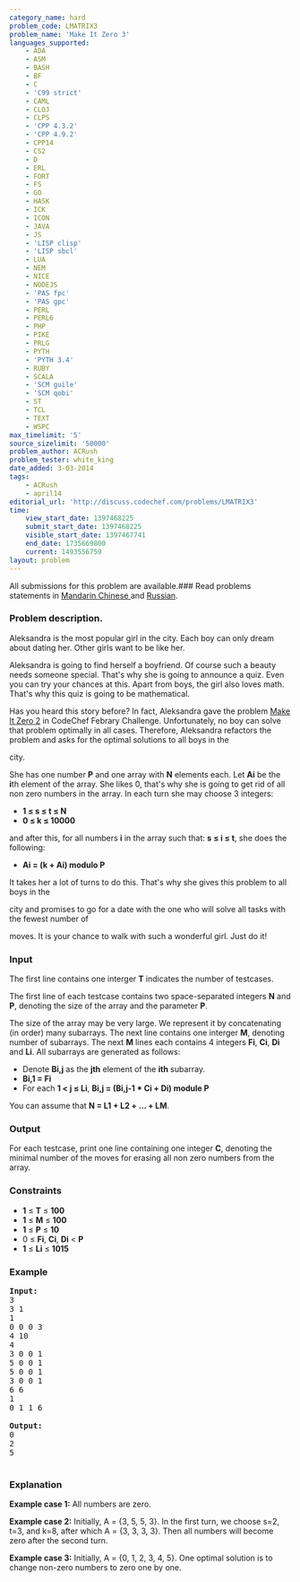 ```yaml
---
category_name: hard
problem_code: LMATRIX3
problem_name: 'Make It Zero 3'
languages_supported:
    - ADA
    - ASM
    - BASH
    - BF
    - C
    - 'C99 strict'
    - CAML
    - CLOJ
    - CLPS
    - 'CPP 4.3.2'
    - 'CPP 4.9.2'
    - CPP14
    - CS2
    - D
    - ERL
    - FORT
    - FS
    - GO
    - HASK
    - ICK
    - ICON
    - JAVA
    - JS
    - 'LISP clisp'
    - 'LISP sbcl'
    - LUA
    - NEM
    - NICE
    - NODEJS
    - 'PAS fpc'
    - 'PAS gpc'
    - PERL
    - PERL6
    - PHP
    - PIKE
    - PRLG
    - PYTH
    - 'PYTH 3.4'
    - RUBY
    - SCALA
    - 'SCM guile'
    - 'SCM qobi'
    - ST
    - TCL
    - TEXT
    - WSPC
max_timelimit: '5'
source_sizelimit: '50000'
problem_author: ACRush
problem_tester: white_king
date_added: 3-03-2014
tags:
    - ACRush
    - april14
editorial_url: 'http://discuss.codechef.com/problems/LMATRIX3'
time:
    view_start_date: 1397468225
    submit_start_date: 1397468225
    visible_start_date: 1397467741
    end_date: 1735669800
    current: 1493556759
layout: problem
---
```

All submissions for this problem are available.###  Read problems statements in [Mandarin Chinese ](http://www.codechef.com/download/translated/APRIL14/mandarin/LMATRIX3.pdf) and [Russian](http://www.codechef.com/download/translated/APRIL14/russian/LMATRIX3.pdf).

### Problem description.

Aleksandra is the most popular girl in the city.
Each boy can only dream about dating her.
Other girls want to be like her.

Aleksandra is going to find herself a boyfriend.
Of course such a beauty needs someone special.
That's why she is going to announce a quiz.
Even you can try your chances at this.
Apart from boys, the girl also loves math.
That's why this quiz is going to be mathematical.

Has you heard this story before?
In fact, Aleksandra gave the problem
[Make It Zero 2](http://www.codechef.com/FEB14/problems/LMATRIX2)
in CodeChef Febrary Challenge.
Unfortunately, no boy can solve that problem optimally in all cases.
Therefore, Aleksandra refactors the problem and asks for the optimal solutions to all boys in the

city.

She has one number **P** and one array with **N** elements each.
Let **Ai** be the **i**th element of the array.
She likes 0, that's why she is going to get rid of all non zero numbers in the array.
In each turn she may choose 3 integers:

- **1 ≤ s ≤ t ≤ N**
- **0 ≤ k ≤ 10000**

and after this, for all numbers **i** in the array such that: **s ≤ i ≤ t**,
she does the following:

- **Ai = (k + Ai) modulo P**

It takes her a lot of turns to do this. That's why she gives this problem to all boys in the

city
and promises to go for a date with the one who will solve all tasks with the fewest number of

moves.
It is your chance to walk with such a wonderful girl. Just do it!

### Input

The first line contains one interger **T** indicates the number of testcases.

The first line of each testcase contains two space-separated integers **N** and **P**,
denoting the size of the array and the parameter **P**.

The size of the array may be very large.
We represent it by concatenating (in order) many subarrays.
The next line contains one interger **M**, denoting number of subarrays.
The next **M** lines each contains 4 integers **Fi**,
**Ci**, **Di** and **Li**.
All subarrays are generated as follows:

- Denote **Bi,j** as the **jth** element of the **ith** subarray.
- **Bi,1 = Fi**
- For each **1 &lt; j ≤ Li**, **Bi,j = (Bi,j-1 \* Ci + Di) module P**

You can assume that **N = L1 + L2 + ... + LM**.

### Output

For each testcase, print one line containing one integer **C**,
denoting the minimal number of the moves for erasing all non zero numbers from the array.

### Constraints

- **1** ≤ **T** ≤ **100**
- **1** ≤ **M** ≤ **100**
- **1** ≤ **P** ≤ **10**
- 0 ≤ **Fi**, **Ci**, **Di** &lt; **P**
- **1** ≤ **Li** ≤ **1015**

### Example

<pre>
<b>Input:</b>
3
3 1
1
0 0 0 3
4 10
4
3 0 0 1
5 0 0 1
5 0 0 1
3 0 0 1
6 6
1
0 1 1 6

<b>Output:</b>
0
2
5

</pre>
### Explanation

 **Example case 1:**  All numbers are zero.

 **Example case 2:**  Initially, A = {3, 5, 5, 3}. In the first turn, we choose s=2, t=3, and k=8, after which A = {3, 3, 3, 3}. Then all numbers will become zero after the second turn.

 **Example case 3:**  Initially, A = {0, 1, 2, 3, 4, 5}. One optimal solution is to change non-zero numbers to zero one by one.
